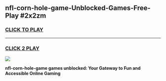 
## nfl-corn-hole-game-Unblocked-Games-Free-Play #2x2zm
<h3>
<a href="https://us.freeplayer.one?title=nfl-corn-hole-game&ref=9M">CLICK TO PLAY</a></h3>
<hr>

<h3>
<a href="https://us.freeplayer.one?title=nfl-corn-hole-game&ref=9M">CLICK 2 PLAY</a>
  
</h3>

<a href="https://us.freeplayer.one?title=nfl-corn-hole-game&ref=9M"><img src="https://clearcache.store/games.png"></a>


**nfl-corn-hole-game games unblocked: Your Gateway to Fun and Accessible Online Gaming**
